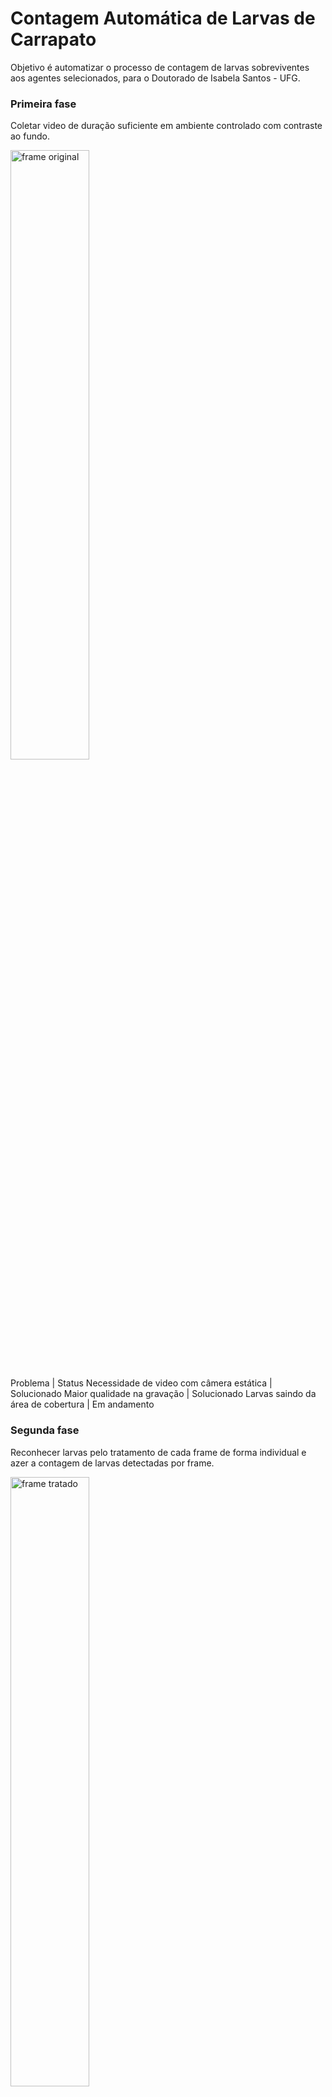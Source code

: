 # Contagem Automática de Larvas de Carrapato

Objetivo é automatizar o processo de contagem de larvas sobreviventes aos agentes selecionados, para o Doutorado de Isabela Santos - UFG.

### Primeira fase
Coletar video de duração suficiente em ambiente controlado com contraste ao fundo.      

<img src="https://github.com/mxtqnt/Contagem-automatica-de-larvas-de-carrapato/blob/main/imgreadme/original.png?raw=true" alt="frame original" width="50%" height="50%">

Problema   | Status
Necessidade de video com câmera estática | Solucionado
Maior qualidade na gravação | Solucionado
Larvas saindo da área de cobertura | Em andamento

### Segunda fase 
Reconhecer larvas pelo tratamento de cada frame de forma individual e azer a contagem de larvas detectadas por frame.     

<img src="https://github.com/mxtqnt/Contagem-automatica-de-larvas-de-carrapato/blob/main/imgreadme/contagem.png?raw=true" alt="frame tratado" width="50%" height="50%">

Problema   | Status
Ruído ao fundo, reconhecendo falhas no papel como larvas. | Em andamento

### Terceira fase
Sinalizar a área de cada larva.     

<img src="https://github.com/mxtqnt/Contagem-automatica-de-larvas-de-carrapato/blob/main/imgreadme/circuladas.png?raw=true" alt="larvas circuladas" width="50%" height="50%">

Problema   | Status
Larvas muito próximas | Em andamento

## Próximas fases
- Traçar a movimentação de cada larva e diagnosticar atividade ou não.
- Inserir dados na base.
